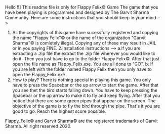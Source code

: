 Hello !!]
This readme file is only for Flappy Felix© Game
The game that you have been playing is programmed and designed by The Garvit Sharma Communtiy.
Here are some instructions that you should keep in your mind-->

1. All the copyrights of this game have sucessfully registered and copying the name "Flappy Felix"© or the name of the organization "Garvit Sharma"© is comletely illegal. Copying any of these may result in JAIL or in you paying FINE.
   2.Installation instructions -->
   a.If you are extracting a .zip file the extract the .zip file wherever you would like to do it. Then you just have to go to the folder Flappy Felix©. After that just open the file name as Flappy_Felix.exe. You are all done to "GO".
   b. If you are left with the folder named Flappy Felix then you only have to open the Flappy_Felix.exe
2. How to play?
   There is nothing special in playing this game. You only have to press the Spacebar or the up arrow to start the game. After that you see thet the bird starts falling down. You have to keep pressing the Spacebar or the up arrow to make it to fly and keep flying. After that you notice that there are some green pipes that appear on the screen. The objective of the game is to fly the bird through the pipe. That's it you are good to go. Reach the highest score possible.

Flappy_Felix© and Garvit Sharma© are the registered trademarks of Garvit Sharma. All right reserved 2020.

